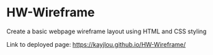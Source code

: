 # HW-Wireframe

Create a basic webpage wireframe layout using HTML and CSS styling

Link to deployed page:
https://kayjlou.github.io/HW-Wireframe/

